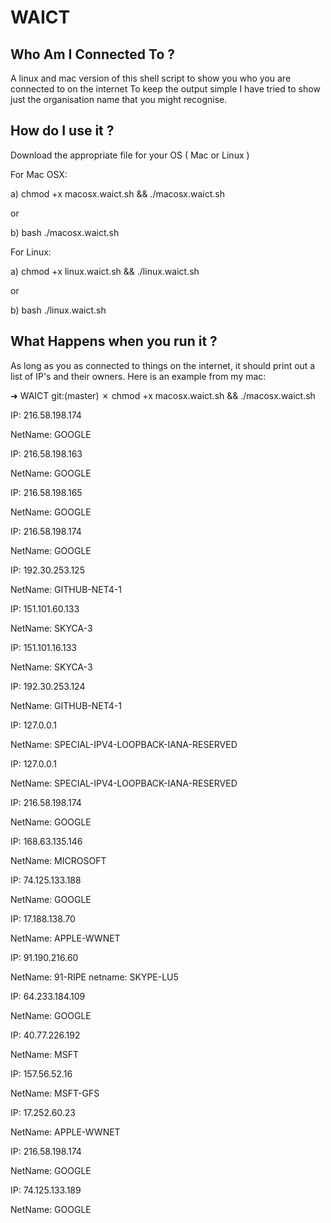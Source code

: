 # WAICT

Who Am I Connected To ?
-----------------------

A linux and mac version of this shell script to show you who you are connected to on the internet
To keep the output simple I have tried to show just the organisation name that you might recognise.

How do I use it ?
-----------------

Download the appropriate file for your OS ( Mac or Linux )

For Mac OSX:

a) chmod +x macosx.waict.sh && ./macosx.waict.sh

or

b) bash ./macosx.waict.sh

For Linux:

a) chmod +x linux.waict.sh && ./linux.waict.sh

or

b) bash ./linux.waict.sh

What Happens when you run it ?
------------------------------

As long as you as connected to things on the internet, it should print out a list of IP's and their owners.
Here is an example from my mac:

➜  WAICT git:(master) ✗ chmod +x macosx.waict.sh && ./macosx.waict.sh

IP: 216.58.198.174

NetName:        GOOGLE

IP: 216.58.198.163

NetName:        GOOGLE

IP: 216.58.198.165

NetName:        GOOGLE

IP: 216.58.198.174

NetName:        GOOGLE

IP: 192.30.253.125

NetName:        GITHUB-NET4-1

IP: 151.101.60.133

NetName:        SKYCA-3

IP: 151.101.16.133

NetName:        SKYCA-3

IP: 192.30.253.124

NetName:        GITHUB-NET4-1

IP: 127.0.0.1

NetName:        SPECIAL-IPV4-LOOPBACK-IANA-RESERVED

IP: 127.0.0.1

NetName:        SPECIAL-IPV4-LOOPBACK-IANA-RESERVED

IP: 216.58.198.174

NetName:        GOOGLE

IP: 168.63.135.146

NetName:        MICROSOFT

IP: 74.125.133.188

NetName:        GOOGLE

IP: 17.188.138.70

NetName:        APPLE-WWNET

IP: 91.190.216.60

NetName:        91-RIPE
netname:        SKYPE-LU5

IP: 64.233.184.109

NetName:        GOOGLE

IP: 40.77.226.192

NetName:        MSFT

IP: 157.56.52.16

NetName:        MSFT-GFS

IP: 17.252.60.23

NetName:        APPLE-WWNET

IP: 216.58.198.174

NetName:        GOOGLE

IP: 74.125.133.189

NetName:        GOOGLE
